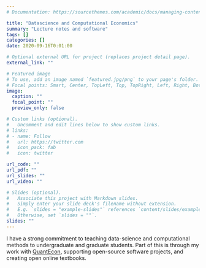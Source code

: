 ```yaml
---
# Documentation: https://sourcethemes.com/academic/docs/managing-content/

title: "Datascience and Computational Economics"
summary: "Lecture notes and software"
tags: []
categories: []
date: 2020-09-16T0:01:00

# Optional external URL for project (replaces project detail page).
external_link: ""

# Featured image
# To use, add an image named `featured.jpg/png` to your page's folder.
# Focal points: Smart, Center, TopLeft, Top, TopRight, Left, Right, BottomLeft, Bottom, BottomRight.
image:
  caption: ""
  focal_point: ""
  preview_only: false

# Custom links (optional).
#   Uncomment and edit lines below to show custom links.
# links:
# - name: Follow
#   url: https://twitter.com
#   icon_pack: fab
#   icon: twitter

url_code: ""
url_pdf: ""
url_slides: ""
url_video: ""

# Slides (optional).
#   Associate this project with Markdown slides.
#   Simply enter your slide deck's filename without extension.
#   E.g. `slides = "example-slides"` references `content/slides/example-slides.md`.
#   Otherwise, set `slides = ""`.
slides: ""
---
```

I have a strong commitment to teaching data-science and computational methods to undergraduate and graduate students.  Part of this is through my work with [QuantEcon](https://quantecon.org), supporting open-source software projects, and creating open online textbooks.
